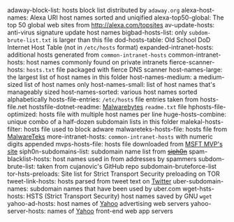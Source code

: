 adaway-block-list: hosts block list distributed by `adaway.org`
alexa-host-names: Alexa URI host names sorted and uniqified
alexa-top50-global: The top 50 global web sites from <http://alexa.com/topsites>
av-update-hosts: anti-virus signature update host names
bigbad-hosts-list: only `subdom-brute-list.txt` is larger than this file
dod-hosts-table: Old School DoD Internet Host Table (not in `/etc/hosts` format)
expanded-intranet-hosts: additional hosts generated from `common-intranet-hosts`
common-intranet-hosts: host names commonly found on private intranets
fierce-scanner-hosts: `hosts.txt` file packaged with fierce DNS scanner
host-names-large: the largest list of host names in this folder
host-names-medium: a medium-sized list of host names only
host-names-small: list of host names that's manageably sized
host-names-sorted: various host names sorted alphabetically
hosts-file-entries: `/etc/hosts` file entries taken from hosts-file.net
hostsfile-dotnet-readme: [Malwarebytes](http://hosts-file.net) `readme.txt` file
hphosts-file-optimized: hosts file with multiple host names per line
huge-hosts-combine: unique combo of a half-dozen subdomain lists in this folder 
malekal-hosts-filter: hosts file used to block adware
malwareteks-hosts-file: hosts file from [MalwareTeks](http://malwareteks.com)
more-intranet-hosts: `common-intranet-hosts` with numeric digits appended
mvps-hosts-file: hosts file downloaded from [MSFT MVP's site](http://mvps.org)
siph0n-subdomains-list: subdomain name list from [~~siph0n~~](http://siph0n.net)
spam-blacklist-hosts: host names used in from addresses by spammers
subdom-brute-list: taken from cujanovic's GitHub repo subdomain-bruteforce-list
tor-hsts-preloads: Site list for Strict Transport Security preloading on TOR
tweet-link-hosts: hosts parsed from tweet text on [Twitter](https://twitter.com)
uber-subdomain-names: subdomain names that have been used by uber.com
wget-hsts-hosts: HSTS (Strict Transport Security) host names saved by GNU `wget`
yahoo-ad-hosts: host names of [Yahoo](http://yahoo.com) advertising web servers
yahoo-server-hosts: names of [Yahoo](http://yahoo.com) front-end web app servers
